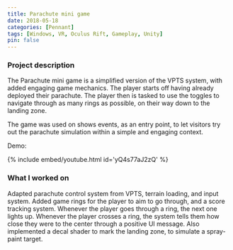 ```yaml
---
title: Parachute mini game
date: 2018-05-18
categories: [Pennant]
tags: [Windows, VR, Oculus Rift, Gameplay, Unity]
pin: false
---
```


### Project description
The Parachute mini game is a simplified version of the VPTS system, with added engaging game mechanics. The player starts off having already deployed their parachute. The player then is tasked to use the toggles to navigate through as many rings as possible, on their way down to the landing zone.

The game was used on shows events, as an entry point, to let visitors try out the parachute simulation within a simple and engaging context.

Demo:

{% include embed/youtube.html id='yQ4s77aJ2zQ' %}

### What I worked on
Adapted parachute control system from VPTS, terrain loading, and input system. Added game rings for the player to aim to go through, and a score tracking system. Whenever the player goes through a ring, the next one lights up. Whenever the player crosses a ring, the system tells them how close they were to the center through a positive UI message. Also implemented a decal shader to mark the landing zone, to simulate a spray-paint target. 
